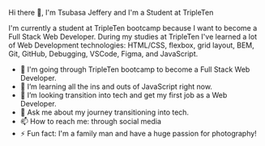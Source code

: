 Hi there 👋, I'm Tsubasa Jeffery and I'm a Student at TripleTen

I'm currently a student at TripleTen bootcamp because I want to become a Full Stack Web Developer. During my studies at TripleTen I've learned a lot of Web Development technologies: HTML/CSS, flexbox, grid layout, BEM, Git, GitHub, Debugging, VSCode, Figma, and JavaScript.


- 🔭 I'm going through TripleTen bootcamp to become a Full Stack Web Developer.
- 🌱 I’m learning all the ins and outs of JavaScript right now.
- 🤔 I’m looking transition into tech and get my first job as a Web Developer.
- 💬 Ask me about my journey transitioning into tech.
- 📫 How to reach me: through social media
- ⚡ Fun fact: I'm a family man and have a huge passion for photography!

